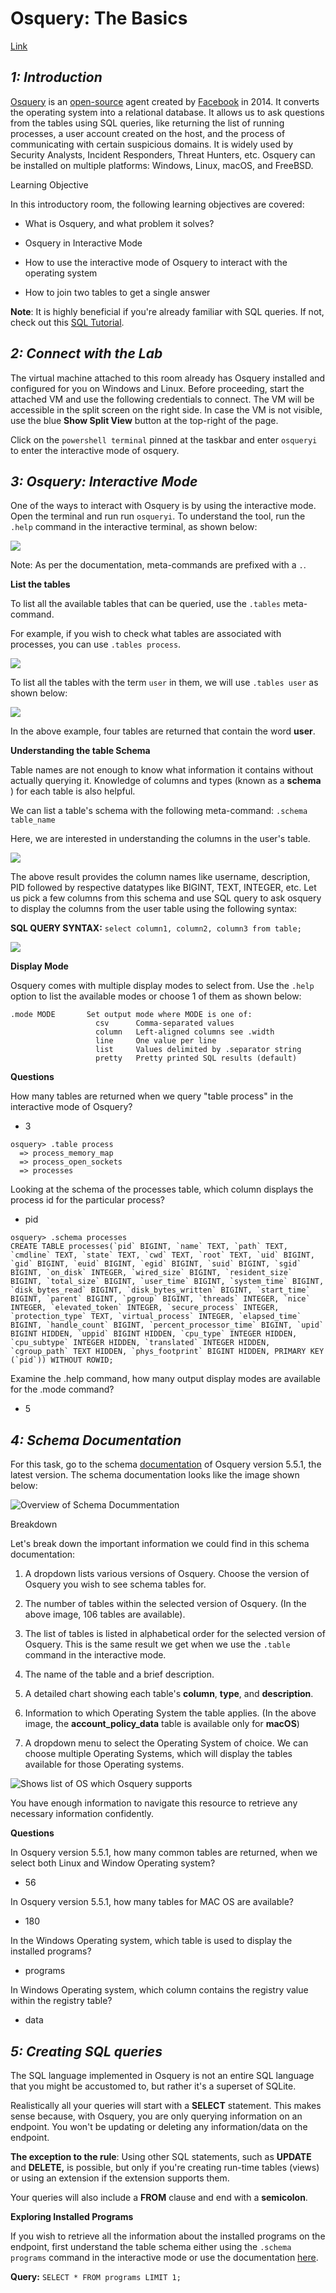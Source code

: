 # Osquery: The Basics

[Link](https://tryhackme.com/room/osqueryf8)

## _**1: Introduction**_

[Osquery](https://osquery.io/) is an [open-source](https://github.com/osquery/osquery) agent created by [Facebook](https://engineering.fb.com/2014/10/29/security/introducing-osquery/) in 2014. It converts the operating system into a relational database. It allows us to ask questions from the tables using SQL queries, like returning the list of running processes, a user account created on the host, and the process of communicating with certain suspicious domains. It is widely used by Security Analysts, Incident Responders, Threat Hunters, etc. Osquery can be installed on multiple platforms: Windows, Linux, macOS, and FreeBSD.  

Learning Objective

In this introductory room, the following learning objectives are covered:

- What is Osquery, and what problem it solves?
- Osquery in Interactive Mode  
    
- How to use the interactive mode of Osquery to interact with the operating system
- How to join two tables to get a single answer  
    

  

**Note**: It is highly beneficial if you're already familiar with SQL queries. If not, check out this [SQL Tutorial](https://www.w3schools.com/sql/sql_intro.asp).


## _**2: Connect with the Lab**_

The virtual machine attached to this room already has Osquery installed and configured for you on Windows and Linux. Before proceeding, start the attached VM and use the following credentials to connect. The VM will be accessible in the split screen on the right side. In case the VM is not visible, use the blue **Show Split View** button at the top-right of the page.

Click on the `powershell terminal` pinned at the taskbar and enter `osqueryi` to enter the interactive mode of osquery.


## _**3: Osquery: Interactive Mode**_

One of the ways to interact with Osquery is by using the interactive mode. Open the terminal and run run `osqueryi`. To understand the tool, run the `.help` command in the interactive terminal, as shown below:

![](2023-03-23-06-48-29.png)

Note: As per the documentation, meta-commands are prefixed with a `.`.

**List the tables**

To list all the available tables that can be queried, use the `.tables` meta-command.

For example, if you wish to check what tables are associated with processes, you can use `.tables process`.

![](2023-03-23-06-51-46.png)

To list all the tables with the term `user` in them, we will use `.tables user` as shown below:

![](2023-03-23-06-52-46.png)

In the above example, four tables are returned that contain the word **user**.  

**Understanding the table Schema**

Table names are not enough to know what information it contains without actually querying it. Knowledge of columns and types (known as a **schema** ) for each table is also helpful. 

We can list a table's schema with the following meta-command: `.schema table_name`

Here, we are interested in understanding the columns in the user's table.

![](2023-03-23-06-54-09.png)

The above result provides the column names like username, description, PID followed by respective datatypes like BIGINT, TEXT, INTEGER, etc. Let us pick a few columns from this schema and use SQL query to ask osquery to display the columns from the user table using the following syntax:

**SQL QUERY SYNTAX:** `select column1, column2, column3 from table;`

![](2023-03-23-06-56-36.png)

**Display Mode**

Osquery comes with multiple display modes to select from. Use the `.help` option to list the available modes or choose 1 of them as shown below:

```
.mode MODE       Set output mode where MODE is one of:
                   csv      Comma-separated values
                   column   Left-aligned columns see .width
                   line     One value per line
                   list     Values delimited by .separator string
                   pretty   Pretty printed SQL results (default)
```

**Questions**

How many tables are returned when we query "table process" in the interactive mode of Osquery?

- 3

```
osquery> .table process
  => process_memory_map
  => process_open_sockets
  => processes
```

Looking at the schema of the processes table, which column displays the process id for the particular process?

- pid

```
osquery> .schema processes
CREATE TABLE processes(`pid` BIGINT, `name` TEXT, `path` TEXT, `cmdline` TEXT, `state` TEXT, `cwd` TEXT, `root` TEXT, `uid` BIGINT, `gid` BIGINT, `euid` BIGINT, `egid` BIGINT, `suid` BIGINT, `sgid` BIGINT, `on_disk` INTEGER, `wired_size` BIGINT, `resident_size` BIGINT, `total_size` BIGINT, `user_time` BIGINT, `system_time` BIGINT, `disk_bytes_read` BIGINT, `disk_bytes_written` BIGINT, `start_time` BIGINT, `parent` BIGINT, `pgroup` BIGINT, `threads` INTEGER, `nice` INTEGER, `elevated_token` INTEGER, `secure_process` INTEGER, `protection_type` TEXT, `virtual_process` INTEGER, `elapsed_time` BIGINT, `handle_count` BIGINT, `percent_processor_time` BIGINT, `upid` BIGINT HIDDEN, `uppid` BIGINT HIDDEN, `cpu_type` INTEGER HIDDEN, `cpu_subtype` INTEGER HIDDEN, `translated` INTEGER HIDDEN, `cgroup_path` TEXT HIDDEN, `phys_footprint` BIGINT HIDDEN, PRIMARY KEY (`pid`)) WITHOUT ROWID;
```

Examine the .help command, how many output display modes are available for the .mode command?

- 5


## _**4: Schema Documentation**_

For this task, go to the schema [documentation](https://osquery.io/schema/5.5.1/) of Osquery version 5.5.1, the latest version. The schema documentation looks like the image shown below:  

![Overview of Schema Docummentation](https://tryhackme-images.s3.amazonaws.com/user-uploads/5e8dd9a4a45e18443162feab/room-content/bffb88b6f01056f786be314da4cad299.png)  

Breakdown  

Let's break down the important information we could find in this schema documentation:

1. A dropdown lists various versions of Osquery. Choose the version of Osquery you wish to see schema tables for.
2. The number of tables within the selected version of Osquery. (In the above image, 106 tables are available).
3. The list of tables is listed in alphabetical order for the selected version of Osquery. This is the same result we get when we use the `.table` command in the interactive mode.  
    
4. The name of the table and a brief description.
5. A detailed chart showing each table's **column**, **type**, and **description**.
6. Information to which Operating System the table applies. (In the above image, the **account\_policy\_data** table is available only for **macOS**)
7. A dropdown menu to select the Operating System of choice. We can choose multiple Operating Systems, which will display the tables available for those Operating systems.

![Shows list of OS which Osquery supports](https://tryhackme-images.s3.amazonaws.com/user-uploads/5e8dd9a4a45e18443162feab/room-content/ee06ba38daf23aa4cdc7bae4af288a0c.png)  

  

You have enough information to navigate this resource to retrieve any necessary information confidently.  

**Questions**

In Osquery version 5.5.1, how many common tables are returned, when we select both Linux and Window Operating system?

- 56

In Osquery version 5.5.1, how many tables for MAC OS are available?

- 180

In the Windows Operating system, which table is used to display the installed programs?

- programs

In Windows Operating system, which column contains the registry value within the registry table?

- data


## _**5: Creating SQL queries**_

The SQL language implemented in Osquery is not an entire SQL language that you might be accustomed to, but rather it's a superset of SQLite. 

Realistically all your queries will start with a **SELECT** statement. This makes sense because, with Osquery, you are only querying information on an endpoint. You won't be updating or deleting any information/data on the endpoint. 

**The exception to the rule**: Using other SQL statements, such as **UPDATE** and **DELETE,** is possible, but only if you're creating run-time tables (views) or using an extension if the extension supports them. 

Your queries will also include a **FROM** clause and end with a **semicolon**.  

**Exploring Installed Programs**

If you wish to retrieve all the information about the installed programs on the endpoint, first understand the table schema either using the `.schema programs` command in the interactive mode or use the documentation [here](https://osquery.io/schema/5.5.1/#programs).  

**Query:** `SELECT * FROM programs LIMIT 1;`

